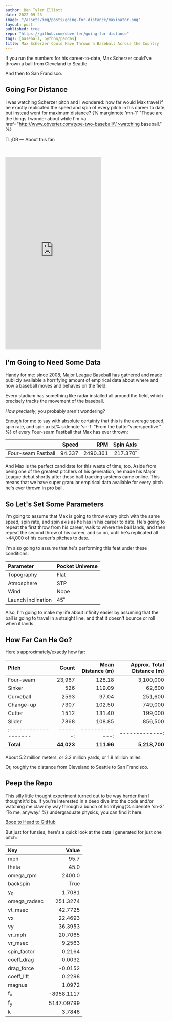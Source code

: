 ```yaml
---
author: Ben Tyler Elliott
date: 2022-09-23
image: "/assets/img/posts/going-for-distance/maxinator.png"
layout: post
published: true
repo: "https://github.com/obverter/going-for-distance"
tags: [baseball, python/pandas]
title: Max Scherzer Could Have Thrown a Baseball Across the Country
---
```


If you run the numbers for his career-to-date, Max Scherzer could've thrown a ball from Cleveland to Seattle.

And then to San Francisco.

<!--more-->

## Going For Distance

I was watching Scherzer pitch and I wondered: how far would Max travel if he exactly replicated the speed and spin of every pitch in his career to date, but instead went for maximum distance? {% marginnote 'mn-1' "These are the things I wonder about while I'm <a href=\"http://www.obverter.com/type-two-baseball/\">watching baseball</a>." %}

TL;DR — About this far:

<iframe class='iframe' min-width='600' height='600' src="https://api.mapbox.com/styles/v1/obverter/cl5wpo4yj000a15oagau5m77f.html?title=false&access_token=pk.eyJ1Ijoib2J2ZXJ0ZXIiLCJhIjoiY2w1dHM1YWl5MDRndDNkbW95aWFoNHRiZSJ9.JjyrEbdkcdCpUHLeYoP4IA&zoomwheel=false#3.26/44.24/-102.53/0/9" title="Outdoors" style="border:none; padding:2rem 0 0 0;"></iframe><br>

## I'm Going to Need Some Data

Handy for me: since 2008, Major League Baseball has gathered and made publicly available a horrifying amount of empirical data about where and how a baseball moves and behaves on the field.

Every stadium has something like radar installed all around the field, which precisely tracks the movement of the baseball.

*How precisely*, you probably aren't wondering?

Enough for me to say with absolute certainty that this is the average speed, spin rate, and spin axis{% sidenote 'sn-1' "From the batter's perspective." %} of every Four-seam Fastball that Max has ever thrown:

|                    |  Speed |      RPM | Spin Axis |
|:-------------------|-------:|---------:|----------:|
| Four-seam Fastball | 94.337 | 2490.361 |  217.370˚ |

And Max is the perfect candidate for this waste of time, too. Aside from being one of the greatest pitchers of his generation, he made his Major League debut shortly after these ball-tracking systems came online. This means that we have super granular empirical data available for every pitch he's ever thrown in pro ball.

## So Let's Set Some Parameters

I'm going to assume that Max is going to throw every pitch with the same speed, spin rate, and spin axis as he has in his career to date. He's going to repeat the first throw from his career, walk to where the ball lands, and then repeat the second throw of his career, and so on, until he's replicated all ~44,000 of his career's pitches to date.

I'm also going to assume that he's performing this feat under these conditions:

| Parameter          | Pocket Universe |
|:-------------------|:----------------|
| Topography         | Flat            |
| Atmosphere         | STP             |
| Wind               | Nope            |
| Launch inclination | 45˚             |

Also, I'm going to make my life about infinity easier by assuming that the ball is going to travel in a straight line, and that it doesn't bounce or roll when it lands.

## How Far Can He Go?

Here's approximately/exactly how far:

| Pitch                |      Count | Mean Distance (m) | Approx. Total Distance (m) |
|:---------------------|-----------:|------------------:|---------------------------:|
| Four-seam            |     23,967 |            128.18 |                  3,100,000 |
| Sinker               |        526 |            119.09 |                     62,600 |
| Curveball            |       2593 |             97.04 |                    251,600 |
| Change-up            |       7307 |            102.50 |                    749,000 |
| Cutter               |       1512 |            131.40 |                    199,000 |
| Slider               |       7868 |            108.85 |                    856,500 |
| :------------------- |    ------: |    -------------: |             -------------: |
| **Total**            | **44,023** |        **111.96** |              **5,218,700** |

About 5.2 million meters, or 3.2 million yards, or 1.8 million miles.

Or, roughly the distance from Cleveland to Seattle to San Francisco.

## Peep the Repo

This silly little thought experiment turned out to be way harder than I thought it'd be. If you're interested in a deep dive into the code and/or watching me claw my way through a bunch of horrifying{% sidenote 'sn-3' 'To me, anyway.' %} undergraduate physics, you can find it here:

[Boop to Head to GitHub](https://github.com/obverter/going-for-distance/blob/master/He's%20Going%20for%20Distance.ipynb)

But just for funsies, here's a quick look at the data I generated for just one pitch:

| Key           |      Value |
|:--------------|-----------:|
| mph           |       95.7 |
| theta         |       45.0 |
| omega_rpm     |     2400.0 |
| backspin      |       True |
| y<sub>0</sub> |     1.7081 |
| omega_radsec  |   251.3274 |
| vt_msec       |    42.7725 |
| vx            |    22.4693 |
| vy            |    36.3953 |
| vr_mph        |    20.7065 |
| vr_msec       |     9.2563 |
| spin_factor   |     0.2164 |
| coeff_drag    |     0.0032 |
| drag_force    |    -0.0152 |
| coeff_lift    |     0.2298 |
| magnus        |     1.0972 |
| f<sub>x</sub> | -8958.1117 |
| f<sub>y</sub> | 5147.09799 |
| k             |     3.7846 |
